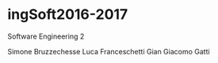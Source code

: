 # ingSoft2016-2017
Software Engineering 2

Simone Bruzzechesse
Luca Franceschetti
Gian Giacomo Gatti
